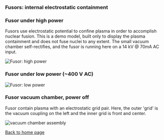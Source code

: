 ### Fusors: internal electrostatic containment

### Fusor under high power 

Fusors use electrostatic potential to confine plasma in order to accomplish nuclear fusion.
This is a demo model, built only to display the plasma containment and does not fuse nuclei
to any extent.  The small vacuum chamber self-rectifies, and the fusor is running here on a
14 kV @ 70mA AC input.  

![Fusor: high power]({{https://blbadger.github.io}}fusor_images/fusor-1-1.png)


### Fusor under low power (~400 V AC)

![Fusor: low power]({{https://blbadger.github.io}}fusor_images/fusor-2.png)


### Fusor vacuum chamber, power off

Fusor contain plasma with an electrostatic grid pair.  Here, the outer 'grid' is the 
vacuum coupling on the left and the inner grid is front and center.

![vacuum chamber assembly]({{https://blbadger.github.io}}fusor_images/fusor-3.png)

[Back to home page](https://blbadger.github.io/)

